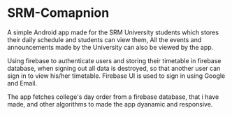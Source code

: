 # SRM-Comapnion
A simple Android app made for the SRM University students which stores their daily schedule and students can view them, All the events and announcements made by the University can also be viewed by the app.

Using firebase to authenticate users and storing their timetable in firebase database, when signing out all data is destroyed, so that another user can sign in to view his/her timetable. Firebase UI is used to sign in using Google and Email.

The app fetches college's day order from a firebase database, that i have made, and other algorithms to made the app dyanamic and responsive.
